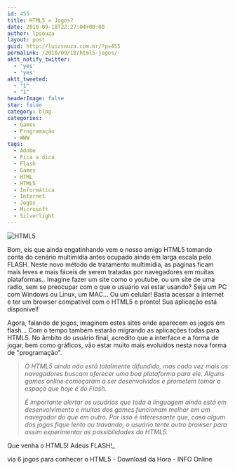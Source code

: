 ```yaml
---
id: 455
title: HTML5 = Jogos?
date: 2010-09-18T22:27:04+00:00
author: lpsouza
layout: post
guid: http://luizsouza.com.br/?p=455
permalink: /2010/09/18/html5-jogos/
aktt_notify_twitter:
  - 'yes'
  - 'yes'
aktt_tweeted:
  - "1"
  - "1"
headerImage: false
star: false
category: blog
categories:
  - Games
  - Programação
  - WWW
tags:
  - Adobe
  - Fica a dica
  - Flash
  - Games
  - HTML
  - HTML5
  - Informática
  - Internet
  - Jogos
  - Microsoft
  - Silverlight
---
```

![HTML5](wp-content/upload/2010/09/Justinsomnia1.jpg)

Bom, eis que ainda engatinhando vem o nosso amigo HTML5 tomando conta do cenário multimídia antes ocupado ainda em larga escala pelo FLASH. Neste novo método de tratamento multimídia, as paginas ficam mais leves e mais fáceis de serem tratadas por navegadores em muitas plataformas.. Imagine fazer um site como o youtube, ou um site de uma radio, sem se preocupar com o que o usuário vai estar usando? Seja um PC com Windows ou Linux, um MAC... Ou um celular! Basta acessar a internet e ter um browser compatível com o HTML5 e pronto! Sua aplicação está disponível!

Agora, falando de jogos, imaginem estes sites onde aparecem os jogos em flash... Com o tempo também estarão migrando as aplicações todas para HTML5. No âmbito do usuário final, acredito que a interface e a forma de jogar, bem como gráficos, vão estar muito mais evoluídos nesta nova forma de "programação".

> _O HTML5 ainda não está totalmente difundido, mas cada vez mais os navegadores buscam oferecer uma boa plataforma para ele. Alguns games online começaram a ser desenvolvidos e prometem tomar o espaço que hoje é do Flash._
>
> _É importante alertar os usuários que toda a linguagem ainda está em desenvolvimento e muitos dos games funcionam melhor em um navegador do que em outro. Por isso é interessante que, caso algum dos jogos fique lento ou travando, o usuário tente outro browser para assim experimentar as possibilidades do HTML5._

Que venha o HTML5! Adeus FLASH!_

via 6 jogos para conhecer o HTML5 - Download da Hora - INFO Online
